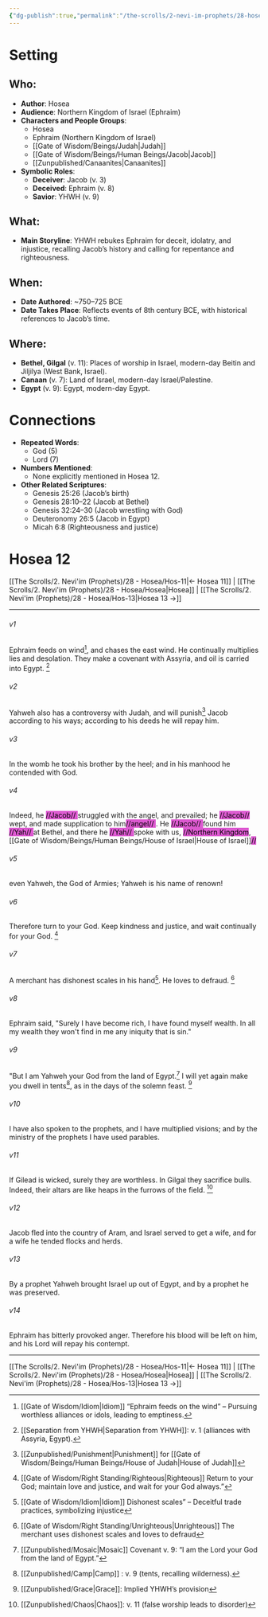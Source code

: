 ```yaml
---
{"dg-publish":true,"permalink":"/the-scrolls/2-nevi-im-prophets/28-hosea/hos-12/","tags":["#TheScrolls","#TorahLawofMoses"]}
---
```


# Setting
## Who:
- **Author**: Hosea
- **Audience**: Northern Kingdom of Israel (Ephraim)
- **Characters and People Groups**:
  - Hosea
  - Ephraim (Northern Kingdom of Israel)
  - [[Gate of Wisdom/Beings/Judah\|Judah]]
  - [[Gate of Wisdom/Beings/Human Beings/Jacob\|Jacob]]
  - [[Zunpublished/Canaanites\|Canaanites]]
- **Symbolic Roles**:
  - **Deceiver**: Jacob (v. 3)
  - **Deceived**: Ephraim (v. 8)
  - **Savior**: YHWH (v. 9)

## What:
- **Main Storyline**: YHWH rebukes Ephraim for deceit, idolatry, and injustice, recalling Jacob’s history and calling for repentance and righteousness.

## When:
- **Date Authored**: ~750–725 BCE
- **Date Takes Place**: Reflects events of 8th century BCE, with historical references to Jacob’s time.

## Where:
- **Bethel, Gilgal** (v. 11): Places of worship in Israel, modern-day Beitin and Jiljilya (West Bank, Israel).
- **Canaan** (v. 7): Land of Israel, modern-day Israel/Palestine.
- **Egypt** (v. 9): Egypt, modern-day Egypt.

# Connections
- **Repeated Words**:
  - God (5)
  - Lord (7)
- **Numbers Mentioned**:
  - None explicitly mentioned in Hosea 12.
- **Other Related Scriptures**:
  - Genesis 25:26 (Jacob’s birth)
  - Genesis 28:10–22 (Jacob at Bethel)
  - Genesis 32:24–30 (Jacob wrestling with God)
  - Deuteronomy 26:5 (Jacob in Egypt)
  - Micah 6:8 (Righteousness and justice)

# Hosea 12

[[The Scrolls/2. Nevi'im (Prophets)/28 - Hosea/Hos-11\|← Hosea 11]] | [[The Scrolls/2. Nevi'im (Prophets)/28 - Hosea/Hosea\|Hosea]] | [[The Scrolls/2. Nevi'im (Prophets)/28 - Hosea/Hos-13\|Hosea 13 →]]
***



###### v1 
Ephraim feeds on wind[^8], and chases the east wind. He continually multiplies lies and desolation. They make a covenant with Assyria, and oil is carried into Egypt. [^5]

###### v2 
Yahweh also has a controversy with Judah, and will punish[^10] Jacob according to his ways; according to his deeds he will repay him. 

###### v3 
In the womb he took his brother by the heel; and in his manhood he contended with God. 

###### v4 
Indeed, he <mark style="background: #CD04BBA6;">//Jacob// </mark> struggled with the angel, and prevailed; he <mark style="background: #CD04BBA6;">//Jacob// </mark> wept, and made supplication to him<mark style="background: #CD04BBA6;">//angel// </mark>. He <mark style="background: #CD04BBA6;">//Jacob// </mark> found him <mark style="background: #CD04BBA6;">//Yah// </mark> at Bethel, and there he <mark style="background: #CD04BBA6;">//Yah// </mark> spoke with us, <mark style="background: #CD04BBA6;">//Northern Kingdom</mark>, [[Gate of Wisdom/Beings/Human Beings/House of Israel\|House of Israel]]<mark style="background: #CD04BBA6;">// </mark>

###### v5 
even Yahweh, the God of Armies; Yahweh is his name of renown! 

###### v6 
Therefore turn to your God. Keep kindness and justice, and wait continually for your God.  [^2]

###### v7 
A merchant has dishonest scales in his hand[^9]. He loves to defraud. [^1]

###### v8 
Ephraim said, "Surely I have become rich, I have found myself wealth. In all my wealth they won't find in me any iniquity that is sin." 

###### v9 
"But I am Yahweh your God from the land of Egypt.[^6] I will yet again make you dwell in tents[^7], as in the days of the solemn feast. [^3]

###### v10 
I have also spoken to the prophets, and I have multiplied visions; and by the ministry of the prophets I have used parables. 

###### v11 
If Gilead is wicked, surely they are worthless. In Gilgal they sacrifice bulls. Indeed, their altars are like heaps in the furrows of the field.  [^4]

###### v12 
Jacob fled into the country of Aram, and Israel served to get a wife, and for a wife he tended flocks and herds. 

###### v13 
By a prophet Yahweh brought Israel up out of Egypt, and by a prophet he was preserved. 

###### v14 
Ephraim has bitterly provoked anger. Therefore his blood will be left on him, and his Lord will repay his contempt.

***
[[The Scrolls/2. Nevi'im (Prophets)/28 - Hosea/Hos-11\|← Hosea 11]] | [[The Scrolls/2. Nevi'im (Prophets)/28 - Hosea/Hosea\|Hosea]] | [[The Scrolls/2. Nevi'im (Prophets)/28 - Hosea/Hos-13\|Hosea 13 →]]

[^1]: [[Gate of Wisdom/Right Standing/Unrighteous\|Unrighteous]] The merchant uses dishonest scales and loves to defraud

[^2]: [[Gate of Wisdom/Right Standing/Righteous\|Righteous]] Return to your God; maintain love and justice, and wait for your God always.”

[^3]: [[Zunpublished/Grace\|Grace]]: Implied YHWH’s provision

[^4]: [[Zunpublished/Chaos\|Chaos]]: v. 11 (false worship leads to disorder)

[^5]: [[Separation from YHWH\|Separation from YHWH]]: v. 1 (alliances with Assyria, Egypt).

[^6]: [[Zunpublished/Mosaic\|Mosaic]] Covenant v. 9: “I am the Lord your God from the land of Egypt.”

[^7]: [[Zunpublished/Camp\|Camp]] : v. 9 (tents, recalling wilderness).

[^8]: [[Gate of Wisdom/Idiom\|Idiom]] “Ephraim feeds on the wind” – Pursuing worthless alliances or idols, leading to emptiness.

[^9]: [[Gate of Wisdom/Idiom\|Idiom]] Dishonest scales” – Deceitful trade practices, symbolizing injustice

[^10]: [[Zunpublished/Punishment\|Punishment]] for [[Gate of Wisdom/Beings/Human Beings/House of Judah\|House of Judah]]
